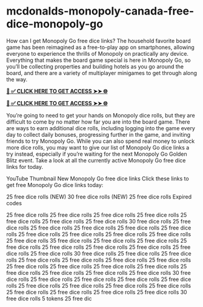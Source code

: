 # mcdonalds-monopoly-canada-free-dice-monopoly-go
How can I get Monopoly Go free dice links? The household favorite board game has been reimagined as a free-to-play app on smartphones, allowing everyone to experience the thrills of Monopoly on practically any device. Everything that makes the board game special is here in Monopoly Go, so you’ll be collecting properties and building hotels as you go around the board, and there are a variety of multiplayer minigames to get through along the way.


**[📌 ✅ CLICK HERE TO GET ACCESS ➤➤ 🌐](https://newmegadeals.xyz/Monopoly/)**




**[📌 ✅ CLICK HERE TO GET ACCESS ➤➤ 🌐](https://newmegadeals.xyz/Monopoly/)**



You’re going to need to get your hands on Monopoly dice rolls, but they are difficult to come by no matter how far you are into the board game. There are ways to earn additional dice rolls, including logging into the game every day to collect daily bonuses, progressing further in the game, and inviting friends to try Monopoly Go. While you can also spend real money to unlock more dice rolls, you may want to give our list of Monopoly Go dice links a try instead, especially if you’re waiting for the next Monopoly Go Golden Blitz event. Take a look at all the currently active Monopoly Go free dice links for today.


YouTube Thumbnail
New Monopoly Go free dice links
Click these links to get free Monopoly Go dice links today:

25 free dice rolls (NEW)
30 free dice rolls (NEW)
25 free dice rolls
Expired codes

25 free dice rolls
25 free dice rolls
25 free dice rolls
25 free dice rolls
25 free dice rolls
25 free dice rolls
25 free dice rolls
30 free dice rolls
25 free dice rolls
25 free dice rolls
25 free dice rolls
25 free dice rolls
25 free dice rolls
25 free dice rolls
25 free dice rolls
25 free dice rolls
25 free dice rolls
25 free dice rolls
35 free dice rolls
25 free dice rolls
25 free dice rolls
25 free dice rolls
25 free dice rolls
25 free dice rolls
25 free dice rolls
25 free dice rolls
25 free dice rolls
30 free dice rolls
25 free dice rolls
25 free dice rolls
25 free dice rolls
25 free dice rolls
25 free dice rolls
25 free dice rolls
25 free dice rolls
25 free dice rolls
25 free dice rolls
25 free dice rolls
25 free dice rolls
25 free dice rolls
25 free dice rolls
25 free dice rolls
30 free dice rolls
25 free dice rolls
25 free dice rolls
25 free dice rolls
25 free dice rolls
25 free dice rolls
25 free dice rolls
25 free dice rolls
25 free dice rolls
25 free dice rolls
25 free dice rolls
25 free dice rolls
25 free dice rolls
30 free dice rolls
5 tokens
25 free dic

